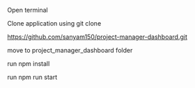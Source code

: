 Open terminal

Clone application using git clone 

https://github.com/sanyam150/project-manager-dashboard.git

move to project_manager_dashboard folder

run npm install

run npm run start